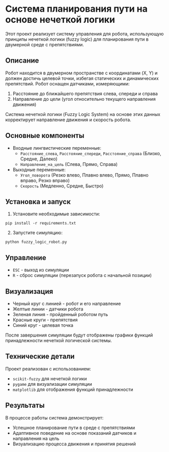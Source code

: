 # Система планирования пути на основе нечеткой логики

Этот проект реализует систему управления для робота, использующую принципы нечеткой логики (fuzzy logic) для планирования пути в двумерной среде с препятствиями.

## Описание

Робот находится в двумерном пространстве с координатами (X, Y) и должен достичь целевой точки, избегая статических и динамических препятствий. Робот оснащен датчиками, измеряющими:
1. Расстояние до ближайшего препятствия слева, спереди и справа
2. Направление до цели (угол относительно текущего направления движения)

Система нечеткой логики (Fuzzy Logic System) на основе этих данных корректирует направление движения и скорость робота.

## Основные компоненты

- Входные лингвистические переменные:
  - `Расстояние_слева`, `Расстояние_спереди`, `Расстояние_справа` (Близко, Средне, Далеко)
  - `Направление_на_цель` (Слева, Прямо, Справа)
- Выходные переменные:
  - `Угол_поворота` (Резко влево, Плавно влево, Прямо, Плавно вправо, Резко вправо)
  - `Скорость` (Медленно, Средне, Быстро)

## Установка и запуск

1. Установите необходимые зависимости:
```
pip install -r requirements.txt
```

2. Запустите симуляцию:
```
python fuzzy_logic_robot.py
```

## Управление

- `ESC` - выход из симуляции
- `R` - сброс симуляции (перезапуск робота с начальной позиции)

## Визуализация

- Черный круг с линией - робот и его направление
- Желтые линии - датчики робота
- Зеленая линия - пройденный роботом путь
- Красные круги - препятствия
- Синий круг - целевая точка

После завершения симуляции будут отображены графики функций принадлежности нечеткой логической системы.

## Технические детали

Проект реализован с использованием:
- `scikit-fuzzy` для нечеткой логики
- `pygame` для визуализации симуляции
- `matplotlib` для отображения функций принадлежности

## Результаты

В процессе работы система демонстрирует:
- Успешное планирование пути в среде с препятствиями
- Адаптивное поведение на основе показаний датчиков и направления на цель
- Визуализацию процесса движения и принятия решений 